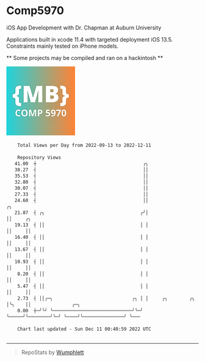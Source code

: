 # Comp5970
iOS App Development with Dr. Chapman at Auburn University

Applications built in xcode 11.4 with targeted deployment iOS 13.5.
Constraints mainly tested on iPhone models.

** Some projects may be compiled and ran on a hackintosh **

![App Icon](https://github.com/MatthewBentz/Comp5970/blob/master/Assignment1a-mlb0119/Assignment1a-mlb0119/Assets.xcassets/AppIcon.appiconset/180.png)

```
    Total Views per Day from 2022-09-13 to 2022-12-11

    Repository Views
   41.00  ┼                                       ╭╮
   38.27  ┤                                       ││
   35.53  ┤                                       ││
   32.80  ┤                                       ││
   30.07  ┤                                       ││
   27.33  ┤                                       ││
   24.60  ┤                                       ││                  ╭╮
   21.87  ┤ ╭╮                                   ╭╯│                  ││     ╭╮
   19.13  ┤ ││                                   │ │                  ││     ││
   16.40  ┤ ││                                   │ │                  ││     ││
   13.67  ┤ ││                                   │ │                  ││     ││
   10.93  ┤ ││                                   │ │                  ││     ││
    8.20  ┤ ││                                   │ │                  ││     ││
    5.47  ┤ ││                                   │ │                  ││     ││
    2.73  ┤ ││╭─╮                             ╭╮ │ │     ╭╮        ╭╮ │╰╮    ││               ╭─╮
    0.00  ┼─╯╰╯ ╰─────────────────────────────╯╰─╯ ╰─────╯╰────────╯╰─╯ ╰────╯╰───────────────╯ ╰───

    Chart last updated - Sun Dec 11 00:40:59 2022 UTC
    
```

---

> RepoStats by [Wumphlett](https://github.com/Wumphlett)

